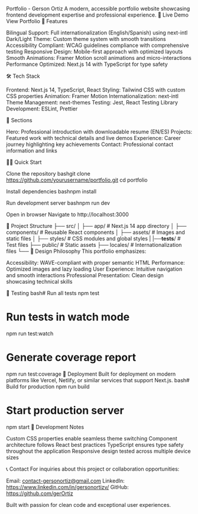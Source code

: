 Portfolio - Gerson Ortiz
A modern, accessible portfolio website showcasing frontend development expertise and professional experience.
🔗 Live Demo
View Portfolio <!-- Update with your deployed URL -->
🚀 Features

Bilingual Support: Full internationalization (English/Spanish) using next-intl
Dark/Light Theme: Custom theme system with smooth transitions
Accessibility Compliant: WCAG guidelines compliance with comprehensive testing
Responsive Design: Mobile-first approach with optimized layouts
Smooth Animations: Framer Motion scroll animations and micro-interactions
Performance Optimized: Next.js 14 with TypeScript for type safety

🛠 Tech Stack

Frontend: Next.js 14, TypeScript, React
Styling: Tailwind CSS with custom CSS properties
Animation: Framer Motion
Internationalization: next-intl
Theme Management: next-themes
Testing: Jest, React Testing Library
Development: ESLint, Prettier

📱 Sections

Hero: Professional introduction with downloadable resume (EN/ES)
Projects: Featured work with technical details and live demos
Experience: Career journey highlighting key achievements
Contact: Professional contact information and links

🏃‍♂️ Quick Start

Clone the repository
bashgit clone https://github.com/yourusername/portfolio.git
cd portfolio

Install dependencies
bashnpm install

Run development server
bashnpm run dev

Open in browser
Navigate to http://localhost:3000

📁 Project Structure
├── src/
│   ├── app/           # Next.js 14 app directory
│   ├── components/    # Reusable React components
│   ├── assets/        # Images and static files
│   ├── styles/        # CSS modules and global styles
|   |──__tests__/      # Test files
├── public/            # Static assets
    ├── locales/      # Internationalization files
└──
🎨 Design Philosophy
This portfolio emphasizes:

Accessibility: WAVE-compliant with proper semantic HTML
Performance: Optimized images and lazy loading
User Experience: Intuitive navigation and smooth interactions
Professional Presentation: Clean design showcasing technical skills

🧪 Testing
bash# Run all tests
npm test

# Run tests in watch mode
npm run test:watch

# Generate coverage report
npm run test:coverage
🚀 Deployment
Built for deployment on modern platforms like Vercel, Netlify, or similar services that support Next.js.
bash# Build for production
npm run build

# Start production server
npm start
🔧 Development Notes

Custom CSS properties enable seamless theme switching
Component architecture follows React best practices
TypeScript ensures type safety throughout the application
Responsive design tested across multiple device sizes

📞 Contact
For inquiries about this project or collaboration opportunities:

Email: contact-gersonortiz@gmail.com
LinkedIn: https://www.linkedin.com/in/gersonortizv/
GitHub: https://github.com/gerOrtiz


Built with passion for clean code and exceptional user experiences.